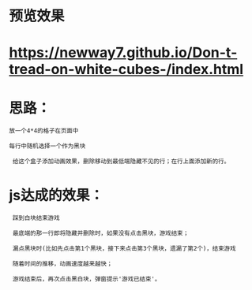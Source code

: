 # 预览效果

#  https://newway7.github.io/Don-t-tread-on-white-cubes-/index.html
 
# 思路：
    放一个4*4的格子在页面中

    每行中随机选择一个作为黑块
    
     给这个盒子添加动画效果，删除移动到最低端隐藏不见的行；在行上面添加新的行。

# js达成的效果：
     踩到白块结束游戏
     
     最底端的那一行即将隐藏并删除时，如果没有点击黑块，游戏结束；
     
     漏点黑块时(比如先点击第1个黑块，接下来点击第3个黑块，遗漏了第2个)，结束游戏
     
     随着时间的推移，动画速度越来越快；
     
     游戏结束后，再次点击黑白块，弹窗提示'游戏已结束'。
